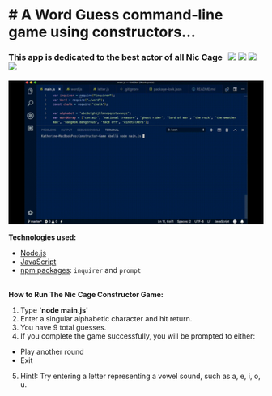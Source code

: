 # &#35; A Word Guess command-line game using constructors...
### This app is dedicated to the best actor of all Nic Cage &#160; <img src="https://img.icons8.com/color/48/000000/ghost.png">&nbsp;<img src="https://img.icons8.com/color/48/000000/motorcycle.png">&nbsp;<img src="https://img.icons8.com/color/48/000000/fire-element.png">&nbsp;<img src="https://img.icons8.com/color/48/000000/poison.png">
<img src="https://raw.githubusercontent.com/katbytes/Constructor-Game/master/assets/imgs/constructor-word-guess.gif" alt="demo">

<b>Technologies used:</b>
* <a href="https://nodejs.org/en/">Node.js</a><br>
* <a href="https://www.w3schools.com/whatis/whatis_js.asp">JavaScript</a><br>
* <a href="https://www.npmjs.com/">npm packages</a>: `inquirer` and `prompt`<br><br>

<b>How to Run The Nic Cage Constructor Game:</b><br>
1) Type <b>'node main.js'</b> 
2) Enter a singular alphabetic character and hit return.<br>
3) You have 9 total guesses.<br>
4) If you complete the game successfully, you will be prompted to either:<br>
* Play another round<br>
* Exit<br>
5) Hint!: Try entering a letter representing a vowel sound, such as a, e, i, o, u.
